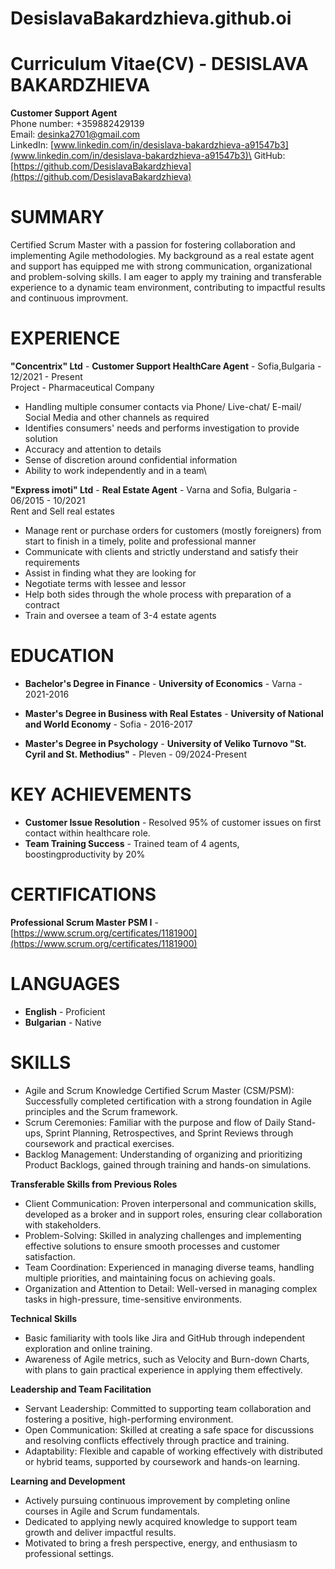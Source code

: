 # DesislavaBakardzhieva.github.oi
# Curriculum Vitae(CV) - **DESISLAVA BAKARDZHIEVA**
**Customer Support Agent**\
Phone number: +359882429139\
Email: desinka2701@gmail.com\
LinkеdIn: [www.linkedin.com/in/desislava-bakardzhieva-a91547b3](www.linkedin.com/in/desislava-bakardzhieva-a91547b3)\
GitHub: [https://github.com/DesislavaBakardzhieva](https://github.com/DesislavaBakardzhieva)

# SUMMARY
Certified Scrum Master with a passion for fostering collaboration and implementing Agile methodologies. My background as a real estate agent and support has equipped me with strong communication, organizational and problem-solving skills. I am eager to apply my training and transferable experience to a dynamic team environment, contributing to impactful results and continuous improvment.

# EXPERIENCE

**"Concentrix" Ltd** - **Customer Support HealthCare Agent** - Sofia,Bulgaria - 12/2021 - Present\
Project - Pharmaceutical Company
+ Handling multiple consumer contacts via Phone/ Live-chat/ E-mail/ Social Media and other channels as required
+ Identifies consumers' needs and performs investigation to provide solution
+ Accuracy and attention to details
+ Sense of discretion around confidential information
+ Ability to work independently and in a team\

**"Express imoti" Ltd** - **Real Estate Agent** - Varna and Sofia, Bulgaria - 06/2015 - 10/2021\
Rent and Sell real estates
+ Manage rent or purchase orders for customers (mostly foreigners) from start to finish in a timely, polite and professional manner
+ Communicate with clients and strictly understand and satisfy their requirements
+ Assist in finding what they are looking for
+ Negotiate terms with lessee and lessor
+ Help both sides through the whole process with preparation of a contract
+ Train and oversee a team of 3-4 estate agents

# EDUCATION

+ **Bachelor's Degree in Finance** - **University of Economics** - Varna - 2021-2016

+ **Master's Degree in Business with Real Estates** - **University of National and World Economy** - Sofia - 2016-2017

+ **Master's Degree in Psychology** - **University of Veliko Turnovo "St. Cyril and St. Methodius"** - Pleven - 09/2024-Present

# KEY ACHIEVEMENTS

+ **Customer Issue Resolution** - Resolved 95% of customer issues on first contact within healthcare role.
+ **Team Training Success** - Trained team of 4 agents, boostingproductivity by 20%

# CERTIFICATIONS

**Professional Scrum Master PSM I** - [https://www.scrum.org/certificates/1181900](https://www.scrum.org/certificates/1181900)

# LANGUAGES

+ **English** - Proficient
+ **Bulgarian** - Native

# SKILLS

+ Agile and Scrum Knowledge
Certified Scrum Master (CSM/PSM): Successfully completed certification with a strong foundation in Agile principles and the Scrum framework.
+ Scrum Ceremonies: Familiar with the purpose and flow of Daily Stand-ups, Sprint Planning, Retrospectives, and Sprint Reviews through coursework and practical exercises.
+ Backlog Management: Understanding of organizing and prioritizing Product Backlogs, gained through training and hands-on simulations.
  
**Transferable Skills from Previous Roles**
+ Client Communication: Proven interpersonal and communication skills, developed as a broker and in support roles, ensuring clear collaboration with stakeholders.
+ Problem-Solving: Skilled in analyzing challenges and implementing effective solutions to ensure smooth processes and customer satisfaction.
+ Team Coordination: Experienced in managing diverse teams, handling multiple priorities, and maintaining focus on achieving goals.
+ Organization and Attention to Detail: Well-versed in managing complex tasks in high-pressure, time-sensitive environments.

**Technical Skills**

+ Basic familiarity with tools like Jira and GitHub through independent exploration and online training.
+ Awareness of Agile metrics, such as Velocity and Burn-down Charts, with plans to gain practical experience in applying them effectively.
  
**Leadership and Team Facilitation**

+ Servant Leadership: Committed to supporting team collaboration and fostering a positive, high-performing environment.
+ Open Communication: Skilled at creating a safe space for discussions and resolving conflicts effectively through practice and training.
+ Adaptability: Flexible and capable of working effectively with distributed or hybrid teams, supported by coursework and hands-on learning.
  
**Learning and Development**

+ Actively pursuing continuous improvement by completing online courses in Agile and Scrum fundamentals.
+ Dedicated to applying newly acquired knowledge to support team growth and deliver impactful results.
+ Motivated to bring a fresh perspective, energy, and enthusiasm to professional settings.






